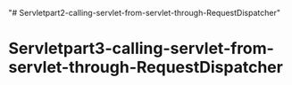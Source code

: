 "# Servletpart2-calling-servlet-from-servlet-through-RequestDispatcher" 
# Servletpart3-calling-servlet-from-servlet-through-RequestDispatcher
